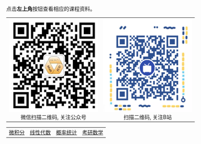 点击**左上角**按钮查看相应的课程资料。







<table>
    <tr>
        <td ><center><img src="pic/wx.jpg" height = "250" ><br />微信扫描二维码, 关注公众号 </center></td>
        <td ><center><img src="pic/BZ.png" height = "250" ><br />扫描二维码, 关注B站</center></td>
    </tr>
</table>









|                                  |                                     |                                     |                             |
| :------------------------------- | :---------------------------------- | :---------------------------------- | :-------------------------- |
| <a href='./wjf/index'>微积分</a> | <a href='./xxds/index'>线性代数</a> | <a href='./gltj/index'>概率统计</a> | <a href='kysx'>考研数学</a> |

